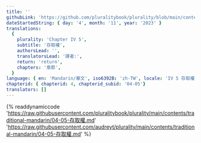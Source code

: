 ```yaml
---
title: ''
githubLink: 'https://github.com/pluralitybook/plurality/blob/main/contents/traditional-mandarin/04-05-存取權.md'
dateStartedString: { day: '4', month: '11', year: '2023' }
translations:
  {
    plurality: 'Chapter IV 5',
    subtitle: '存取權',
    authorsLead: '',
    translatorsLead: '譯者:',
    return: 'return',
    chapters: '章節',
  }
language: { en: 'Mandarin/華文', iso6392B: 'zh-TW', locale: 'IV 5 存取權' }
chapterid: { chapterid: 4, chapterid_subid: '04-05'}
translators: []
---
```

{% readdynamiccode 'https://raw.githubusercontent.com/pluralitybook/plurality/main/contents/traditional-mandarin/04-05-存取權.md' 'https://raw.githubusercontent.com/audreyt/plurality/main/contents/traditional-mandarin/04-05-存取權.md' %}